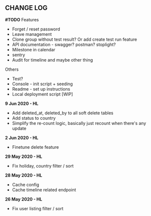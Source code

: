 
## CHANGE LOG

**#TODO**
Features
- Forget / reset password
- Leave management
- Clone group without test result? Or add create test run feature
- API documentation - swagger? postman? stoplight?
- Milestone in calendar
- sentry
- Audit for timeline and maybe other thing

Others
- Test?
- Console - init script + seeding
- Readme - set up instructions
- Local deployment script [WIP]

**9 Jun 2020 - HL**
- Add deleted_at, deleted_by to all soft delete tables
- Add status to country
- Simplify the re-count logic, basically just recount when there's any update

**2 Jun 2020 - HL**
- Finetune delete feature

**29 May 2020 - HL**
- Fix holiday, country filter / sort

**28 May 2020 - HL**
- Cache config
- Cache timeline related endpoint

**26 May 2020 - HL**
- Fix user listing filter / sort

